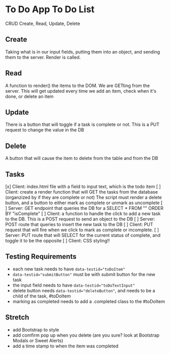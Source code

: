# To Do App To Do List
CRUD
Create,
Read,
Update,
Delete

## Create
Taking what is in our input fields, putting them into an object, and sending them to the server. Render is called.

## Read
A function to render() the items to the DOM. We are GETting from the server. This will get updated every time we add an item, check when it's done, or delete an item

## Update
There is a button that will toggle if a task is complete or not. This is a PUT request to change the value in the DB

## Delete
A button that will cause the item to delete from the table and from the DB


## Tasks
[x] Client: index.html file with a field to input text, which is the todo item
[ ] Client: create a render function that will GET the tasks from the database (organzized by if they are complete or not)
    The script must render a delete button, and a button to either mark as complete or unmark as uncomplete
[ ] Server: GET endpoint that queries the DB for a SELECT * FROM "" ORDER BY "isComplete"
[ ] Client: a function to handle the click to add a new task to the DB. This is a POST request to send an object to the DB
[ ] Server: POST route that queries to insert the new task to the DB
[ ] Client: PUT request that will fire when we click to mark as complete or incomplete.
[ ] Server: PUT route that will SELECT for the current status of complete, and toggle it to be the opposite
[ ] Client: CSS styling!!

## Testing Requirements
- each new task needs to have `data-testid="toDoItem"`
- `data-testid="submitButton"` must be with submit button for the new task
- the input field needs to have `data-testid="toDoTextInput"`
- delete button needs `data-testid="deleteButton"`, and needs to be a child of the task, #toDoItem
- marking as completed needs to add a .completed class to the #toDoItem

## Stretch
- add Bootstrap to style
- add comfirm pop up when you delete (are you sure? look at Bootstrap Modals or Sweet Alerts)
- add a time stamp to when the item was completed